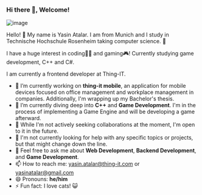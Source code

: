 ### Hi there 👋, Welcome!

![image](https://github.com/yasinatalar/yasinatalar/assets/129750433/26e30cae-e06f-40dc-a7e2-8d2fec5933d6)

Hello! 👋 My name is Yasin Atalar. I am from Munich and I study in Technische Hochschule Rosenheim taking computer science. 🏫

I have a huge interest in coding👨‍💻 and gaming🎮! Currently studying game development, C++ and C#.

I am currently a frontend developer at Thing-IT.

- 🔭 I’m currently working on **thing-it mobile**, an application for mobile devices focused on office management and workplace management in companies. Additionally, I'm wrapping up my Bachelor's thesis.
- 🌱 I’m currently diving deep into **C++** and **Game Development**. I'm in the process of implementing a Game Engine and will be developing a game afterward.
- 👯 While I'm not actively seeking collaborations at the moment, I'm open to it in the future.
- 🤔 I'm not currently looking for help with any specific topics or projects, but that might change down the line.
- 💬 Feel free to ask me about **Web Development**, **Backend Development**, and **Game Development**.
- 📫 How to reach me: [yasin.atalar@thing-it.com](mailto:yasin.atalar@thing-it.com) or [yasinatalar@gmail.com](mailto:yasinatalar@gmail.com)
- 😄 Pronouns: **he/him**
- ⚡ Fun fact: I love cats! 😺
